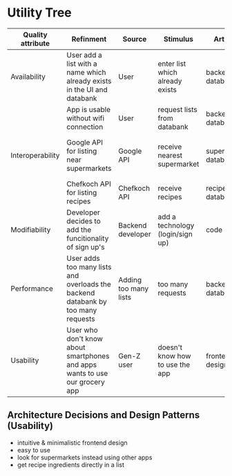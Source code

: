 # Utility Tree
| Quality attribute| Refinment |  Source                 |     Stimulus                           |     Artifact               |     Environment             |    Response                                                       |            Response measure                           | Business value | Technical risk |
|------------------|-|-----------------------------|--------------------------------|--------------------|------------------|-----------------------------------------------------------|---------------------------------------|----------------|----------------|
| Availability     | User add a list with a name which already exists in the UI and databank | User | enter list which already exists | backend / databank | overloaded operation | send errror message (list already exists) | lists cannot have the same name   | H              | M              |
|                   |App is usable without wifi connection | User | request lists from databank | backend/ databank | Normal operation|lists are stored local           |    ...                                   |   M             |     L           |
| Interoperability |Google API for listing near supermarkets | Google API  | receive nearest supermarket  | supermarket databank | supermarketView UI | nearest supermarkets listed in the app  | the nearest supermarkets can be viewed in the UI  | H              | L |
|                  |Chefkoch API for listing recipes | Chefkoch API |  receive recipes |  recipes databank |  listview UI  | recipe is listed as a grocery list | recipes can be viewed in the UI|   M   | L |
| Modifiability    |Developer decides to add the funcitionality of sign up's | Backend developer   | add a technology (login/sign up) | code | build time | make and test modification | minimal downtime                      |L  | M |
| Performance      |User adds too many lists and overloads the backend databank by too many requests | Adding too many lists | too many requests | backend / databank | overloaded operation | throttling  | ...  | M | H |
| Usability        |User who don't know about smartphones and apps wants to use our grocery app | Gen-Z user          | doesn't know how to use the app | frontend, UI design | regular use      | easy understandable, simple design | user feedback | H | L |

## Architecture Decisions and Design Patterns (Usability)
- intuitive & minimalistic frontend design
- easy to use
- look for supermarkets instead using other apps
- get recipe ingredients directly in a list


